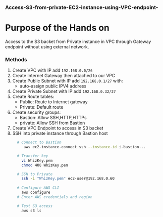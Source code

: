 ### Access-S3-from-private-EC2-instance-using-VPC-endpoint-
# Purpose of the Hands on
Access to the S3 backet from Private instance in VPC through Gateway endpoint without using external network.

### Methods

1. Create VPC with IP add `192.168.0.0/26`
2. Create Internet Gateway then attached to our VPC
3. Create Public Subnet with IP add `192.168.0.1/27` with:
   - auto-assign public IPV4 address
4. Create Private Subnet with IP add `192.168.0.32/27` 
5. Create Route tables:
   - Public:  Route to Internet gateway
   - Private: Default route
6. Create security groups:
   - Bastion: Allow SSH,HTTP,HTTPs
   - private: Allow SSH from Bastion 
7. Create VPC Endpoint to access in S3 backet 
8. SSH into private instance through Bastion host
   ```bash
     # Connect to Bastion
        aws ec2-instance-connect ssh --instance-id i-bastion...
   
     # Transfer key
       vi WhizKey.pem
       chmod 400 WhizKey.pem
   
     # SSH to Private
       ssh -i "WhizKey.pem" ec2-user@192.168.0.60
    
     # Configure AWS CLI
       aws configure
     # Enter AWS credentials and region

     # Test S3 access
       aws s3 ls
    

